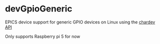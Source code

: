 # devGpioGeneric

EPICS device support for generic GPIO devices on Linux using the [chardev API](https://docs.kernel.org/userspace-api/gpio/chardev.html)

Only supports Raspberry pi 5 for now
